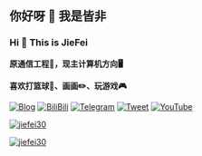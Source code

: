 ## 你好呀 👋 我是皆非

### Hi 👋 This is JieFei

**原通信工程📡，现主计算机方向🖥️**  

**喜欢打篮球🏀、画画✏️、玩游戏🎮**  

[![Blog](https://img.shields.io/badge/-Blog-orange)](https://makeyourchoice.cn) [![BiliBili](https://img.shields.io/badge/-bilibili-blue)](https://space.bilibili.com/4449891) [![Telegram](https://img.shields.io/badge/-Telegram-blue)](https://t.me/jiefei30 ) [![Tweet](https://img.shields.io/twitter/follow/jiefei30?style=social)](https://twitter.com/jiefei30) [![YouTube](https://img.shields.io/youtube/channel/views/UC9w-SHhy2TYAPBh92CPbPHA?style=social)](https://www.youtube.com/channel/UC9w-SHhy2TYAPBh92CPbPHA)  

[![jiefei30](https://github-readme-stats.vercel.app/api?username=jiefei30&show_icons=true&theme=tokyonight)](https://github-readme-stats.vercel.app/api?username=jiefei30&show_icons=true&theme=tokyonight)

[![jiefei30](https://github-readme-stats.vercel.app/api/top-langs/?username=jiefei30&layout=compact&hide=html,css)](https://github-readme-stats.vercel.app/api/top-langs/?username=jiefei30&layout=compact&hide=html,css)
